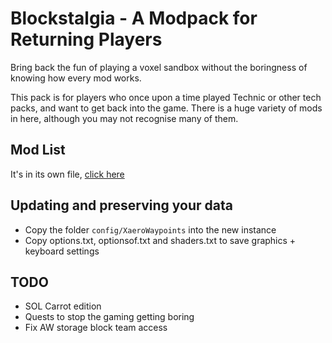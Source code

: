 # Blockstalgia - A Modpack for Returning Players

Bring back the fun of playing a voxel sandbox without the boringness
of knowing how every mod works.

This pack is for players who once upon a time played Technic or other
tech packs, and want to get back into the game. There is a huge variety
of mods in here, although you may not recognise many of them.

## Mod List

It's in its own file, [click here](MODLIST.md)

## Updating and preserving your data

- Copy the folder `config/XaeroWaypoints` into the new instance
- Copy options.txt, optionsof.txt and shaders.txt to save graphics + keyboard settings


## TODO

- SOL Carrot edition
- Quests to stop the gaming getting boring
- Fix AW storage block team access
